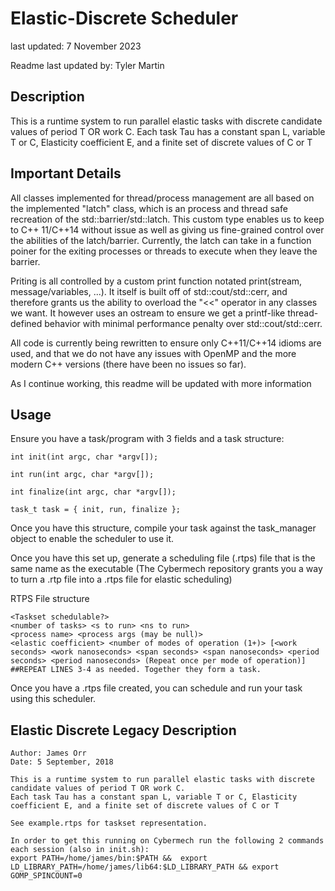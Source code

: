 # Elastic-Discrete Scheduler

last updated: 7 November 2023

Readme last updated by: Tyler Martin

## Description
This is a runtime system to run parallel elastic tasks with discrete candidate values of period T OR work C. 
Each task Tau has a constant span L, variable T or C, Elasticity coefficient E, and a finite set of discrete values of C or T

## Important Details
All classes implemented for thread/process management are all based on the implemented "latch" class, which is an process and thread safe recreation of the std::barrier/std::latch. This custom type enables us to keep to C++ 11/C++14 without issue as well as giving us fine-grained control over the abilities of the latch/barrier. Currently, the latch can take in a function poiner for the exiting processes or threads to execute when they leave the barrier. 

Priting is all controlled by a custom print function notated print(stream, message/variables, ...). It itself is built off of std::cout/std::cerr, and therefore grants us the ability to overload the "<<" operator in any classes we want. It however uses an ostream to ensure we get a printf-like thread-defined behavior with minimal performance penalty over std::cout/std::cerr.

All code is currently being rewritten to ensure only C++11/C++14 idioms are used, and that we do not have any issues with OpenMP and the more modern C++ versions (there have been no issues so far).

As I continue working, this readme will be updated with more information

## Usage

Ensure you have a task/program with 3 fields and a task structure: 

```
int init(int argc, char *argv[]);

int run(int argc, char *argv[]);

int finalize(int argc, char *argv[]);

task_t task = { init, run, finalize };
```

Once you have this structure, compile your task against the task_manager object to enable the scheduler to use it.

Once you have this set up, generate a scheduling file (.rtps) file that is the same name as the executable
(The Cybermech repository grants you a way to turn a .rtp file into a .rtps file for elastic scheduling)

RTPS File structure
```
<Taskset schedulable?>
<number of tasks> <s to run> <ns to run>
<process name> <process args (may be null)> 
<elastic coefficient> <number of modes of operation (1+)> [<work seconds> <work nanoseconds> <span seconds> <span nanoseconds> <period seconds> <period nanoseconds> (Repeat once per mode of operation)]
##REPEAT LINES 3-4 as needed. Together they form a task.
```

Once you have a .rtps file created, you can schedule and run your task using this scheduler. 

## Elastic Discrete Legacy Description
```
Author: James Orr
Date: 5 September, 2018

This is a runtime system to run parallel elastic tasks with discrete candidate values of period T OR work C. 
Each task Tau has a constant span L, variable T or C, Elasticity coefficient E, and a finite set of discrete values of C or T

See example.rtps for taskset representation.

In order to get this running on Cybermech run the following 2 commands each session (also in init.sh): 
export PATH=/home/james/bin:$PATH &&  export LD_LIBRARY_PATH=/home/james/lib64:$LD_LIBRARY_PATH && export GOMP_SPINCOUNT=0
```